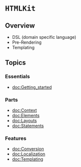 # ``HTMLKit``

## Overview

- DSL (domain specific language)
- Pre-Rendering
- Templating

## Topics

### Essentials

- <doc:Getting_started>

### Parts

- <doc:Context>
- <doc:Elements>
- <doc:Layouts>
- <doc:Statements>

### Features

- <doc:Conversion>
- <doc:Localization>
- <doc:Templating>
